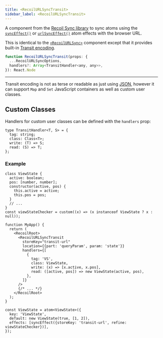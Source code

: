 ```yaml
---
title: <RecoilURLSyncTransit>
sidebar_label: <RecoilURLSyncTransit>
---
```


A component from the [Recoil Sync library](/docs/recoil-sync/introduction) to sync atoms using the [`syncEffect()`](/docs/recoil-sync/api/syncEffect) or [`urlSyncEffect()`](/docs/recoil-sync/api/urlSyncEffect) atom effects with the browser URL.

This is identical to the [`<RecoilURLSync>`](/docs/recoil-sync/api/RecoilURLSync) component except that it provides built-in [Transit encoding](https://github.com/cognitect/transit-js).

```jsx
function RecoilURLSyncTransit(props: {
  ...RecoilURLSyncOptions,
  handlers?: Array<TransitHandler<any, any>>,
}): React.Node
```

---

Transit encoding is not as terse or readable as just using [JSON](/docs/recoil-sync/api/RecoilURLSyncJSON), however it can support `Map` and `Set` JavaScript containers as well as custom user classes.

## Custom Classes

Handlers for custom user classes can be defined with the `handlers` prop:

```tsx
type TransitHandler<T, S> = {
  tag: string;
  class: Class<T>;
  write: (T) => S;
  read: (S) => T;
};
```

### Example

```tsx
class ViewState {
  active: boolean;
  pos: [number, number];
  constructor(active, pos) {
    this.active = active;
    this.pos = pos;
  }
  // ...
}
const viewStateChecker = custom((x) => (x instanceof ViewState ? x : null));

function MyApp() {
  return (
    <RecoilRoot>
      <RecoilURLSyncTransit
        storeKey="transit-url"
        location={{part: 'queryParam', param: 'state'}}
        handlers={[
          {
            tag: 'VS',
            class: ViewState,
            write: (x) => [x.active, x.pos],
            read: ([active, pos]) => new ViewState(active, pos),
          },
        ]}
      />
      {/* ... */}
    </RecoilRoot>
  );
}

const ViewState = atom<ViewState>({
  key: 'ViewState',
  default: new ViewState(true, [1, 2]),
  effects: [syncEffect({storeKey: 'transit-url', refine: viewStateChecker})],
});
```

